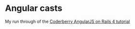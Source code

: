 # Angular casts

My run through of the [Coderberry AngularJS on Rails 4 tutorial](http://coderberry.me/blog/2013/04/22/angularjs-on-rails-4-part-1/)
